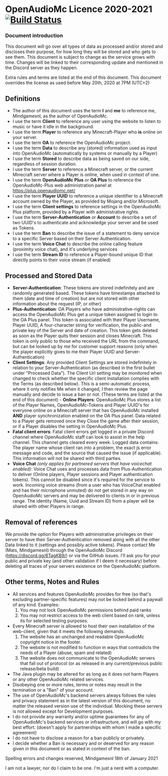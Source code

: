 # OpenAudioMc Licence 2020-2021 [![Build Status](https://travis-ci.org/Mindgamesnl/OpenAudioMc.svg?branch=master)](https://travis-ci.org/Mindgamesnl/OpenAudioMc)

### Document introduction
This document will go over all types of data as processed and/or stored and discloses their purpose, for how long they will be stored and who gets to see them.
This document is subject to change as the service grows with time. Changes will be linked to their corresponding update and mentioned in the Discord server as they happen.

Extra rules and terms are listed at the end of this document.
This document overrides the license as used before May 20th, 2020 at 7PM (UTC+2)

## Definitions
 - The author of this document uses the term **I** and **me** to reference me, Mindgamesnl, as the author of OpenAudioMc.
 - I use the term **Client** to reference any user using the website to listen to music or have it idle in the background.
 - I use the term **Player** to reference any Minecraft-Player who **is** online on your server.
 - I use the term **OA** to reference the OpenAudioMc project.
 - I use the term **Data** to describe any (stored) information used as input into OpenAudioMc (automatically by systems or manually by a Player)
 - I use the term **Stored** to describe data as being saved on our side, regardless of session duration.
 - I use the term **Server** to reference a Minecraft server, or the current Minecraft server where a Player is online, when used in context of one.
 - I use the term **OpenAudioMc Plus** or **OA Plus** to reference the OpenAudioMc-Plus web administration panel at https://plus.openaudiomc.net/
 - I use the term **Player UUID** to reference a unique identifier to a Minecraft account owned by the Player, as provided by Mojang and/or Microsoft.
 - I use the term **Client settings** to reference settings in the OpenAudioMc Plus platform,  provided by a Player with administrative rights.
 - I use the term **Server-Authentication** or **Account** to describe a set of two UUID's to authenticate and acknowledge your server and be used as Tokens.
 - I use the term **Ban** to describe the issue of a statement to deny service to a specific Server based on their Server Authentication.
 - I use the term **Voice Chat** to describe the online calling feature (proximity voice chat), and it's underlying services
 - I use the term **Stream ID** to reference a Player-bound unique ID that directly points to their voice stream (if enabled)
 
## Processed and Stored Data
 - **Server-Authentication**: These tokens are stored indefinitely and are randomly generated based. These tokens have timestamps attached to them (date and time of creation) but are not stored with other information about the request (IP, or other)
 - **Plus-Authentication**: OA Players who have administrative-rights can access the OpenAudioMc Plus get a unique token assigned to login to the OA Plus panel. This token is associated with their Player Username, Player UUID, A four-character string for verification, the public-and private key of the Server and date of creation. This token gets deleted as soon as the Player quits their session and closes Minecraft. This token is only public to those who received the URL from the command, but can be looked up by me for customer support reasons (only when the player explicitly gives to me their Player UUID and Server-Authentication)
 - **Client Settings**: Any provided Client Settings are stored indefinitely in relation to your Server-Authentication (as described in the first bullet under "Processed Data"). The Client Url setting may be monitored when changed to check whether the specific client installation complies with the Terms (as described below). This is a semi-automatic process, where it only notifies Me when it changed, I then review the page manually and decide to issue a ban or not. (These terms are listed at the end of this document) - **Online Players**: OpenAudioMc Plus stores a list of the Player Names, OpenAudioMc-Tokens and Player UUID's for everyone online on a Minecraft server that has OpenAudioMc installed **AND** player synchronization enabled on the OA Plus panel. Data related to a Player gets removed once they Close the game after their session, or if a Player disables the setting in OpenAudioMc Plus.
 - **Fatal client errors**: Fatal client errors get logged in a private Discord channel where OpenAudioMc staff can look to assist in the help channel.  This channel gets cleared every week. Logged data contains: The player name whose client ran into a problem, the exact js error message and code, and the source that caused the issue (if applicable). This information will not be shared with third parties.
 - **Voice Chat** *(only applies for partnered servers that have voicechat enabled)*: Voice Chat uses and processes data from Plus-Authentication to deliver (Online players, Player sessions and Player authentication tokens). This cannot be disabled since it's required for the service to work. Incoming voice streams (from a user who has VoiceChat enabled and has their microphone unmuted) do not get stored in any way on OpenAudioMc servers and may be delivered to clients in or in previous range. The identity (Name, Uuid and Stream ID) from a player will be shared with other Players in range.
 
## Removal of references
We provide the option for Players with administrative privileges on their server to have their Server-Authentication removed along with all the other Data linked to it (settings and possibly active tokens). Please contact Me (Mats, Mindgamesnl) through the OpenAudioMc Discord (https://discord.gg/6TagKB9/) or via the GitHub issues. I'll ask you for your public and private key (and other validation if I deem it necessary) before deleting all traces of your servers existence on the OpenAudioMc platform.

## Other terms, Notes and Rules
 - All services and features OpenAudioMc provides for free (so that's excluding partner-specific features) may not be locked behind a paywall of any kind. Examples:
    1. You may not lock OpenAudioMc permissions behind paid ranks
    2. You may not restrict access to the web client based on rank, unless its for selected testing purposes. 
 - Every Minecraft server is allowed to host their own installation of the web-client, given that it meets the following demands.
    1. The website has an unchanged and readable OpenAudioMc copyright notice in the footer.
    2. The website is not modified to function in ways that contradicts the needs of a Player (abuse, spam and related)
    3. The website does not communicate to the OpenAudioMc servers that fall out of protocol (or as released in any current/previous public release/beta build)
 - The Java plugin may be altered for as long as it does not harm Players or any other OpenAudioMc related services.
 - Disobeying one or more rules, terms or notes may result in the termination or a "Ban" of your account.
 - The use of OpenAudioMc's backend servers always follows the rules and privacy statement as in the latest version of this document, no matter the released version use of the individual. Mocking these servers is not allowed except for Development purposes.
 - I do not provide any warranty and/or uptime guarantees for any of OpenAudioMc's backend services or infrastructure, and will go with my best effort. (doesn't apply for partnerships with whom I made a specific agreement)
 - I do not have to disclose a reason for a ban publicly or privately.
 - I decide whether a Ban is necessary and or deserved for any reason given in this document or as stated in context of the ban.
 
 Spelling errors and changes reserved,
 Mindgamesnl 18th of January
 2021
 
 I am not a lawyer, nor do I claim to be one.
 I'm just a nerd with a computer.
